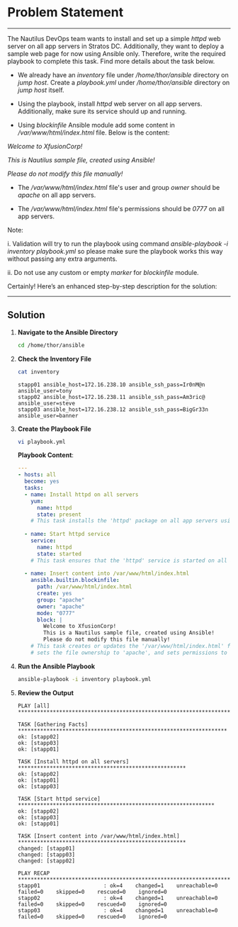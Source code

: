 # Problem Statement

---
The Nautilus DevOps team wants to install and set up a simple _httpd_ web server on all app servers in Stratos DC. Additionally, they want to deploy a sample web page for now using Ansible only. Therefore, write the required playbook to complete this task. Find more details about the task below.

- We already have an _inventory_ file under _/home/thor/ansible_ directory on _jump host_. Create a _playbook.yml_ under _/home/thor/ansible_ directory on _jump host_ itself.

- Using the playbook, install _httpd_ web server on all app servers. Additionally, make sure its service should up and running.

- Using _blockinfile_ Ansible module add some content in _/var/www/html/index.html_ file. Below is the content:

_Welcome to XfusionCorp!_

_This is  Nautilus sample file, created using Ansible!_

_Please do not modify this file manually!_

- The _/var/www/html/index.html_ file's user and group _owner_ should be _apache_ on all app servers.

- The _/var/www/html/index.html_ file's permissions should be _0777_ on all app servers.

Note:

i. Validation will try to run the playbook using command _ansible-playbook -i inventory playbook.yml_ so please make sure the playbook works this way without passing any extra arguments.

ii. Do not use any custom or empty _marker_ for _blockinfile_ module.

Certainly! Here’s an enhanced step-by-step description for the solution:

---

## Solution

1. **Navigate to the Ansible Directory**

   ```bash
   cd /home/thor/ansible
   ```

2. **Check the Inventory File**

   ```bash
   cat inventory
   ```

     ```plaintext
     stapp01 ansible_host=172.16.238.10 ansible_ssh_pass=Ir0nM@n ansible_user=tony
     stapp02 ansible_host=172.16.238.11 ansible_ssh_pass=Am3ric@ ansible_user=steve
     stapp03 ansible_host=172.16.238.12 ansible_ssh_pass=BigGr33n ansible_user=banner
     ```

3. **Create the Playbook File**

   ```bash
   vi playbook.yml
   ```

   **Playbook Content**:

   ```yaml
   ---
   - hosts: all
     become: yes
     tasks:
     - name: Install httpd on all servers
       yum:
         name: httpd
         state: present
       # This task installs the 'httpd' package on all app servers using the 'yum' package manager.
       
     - name: Start httpd service
       service:
         name: httpd
         state: started
       # This task ensures that the 'httpd' service is started on all app servers.
     
     - name: Insert content into /var/www/html/index.html
       ansible.builtin.blockinfile:
         path: /var/www/html/index.html
         create: yes
         group: "apache"
         owner: "apache"
         mode: "0777"
         block: |
           Welcome to XfusionCorp!
           This is a Nautilus sample file, created using Ansible!
           Please do not modify this file manually!
       # This task creates or updates the '/var/www/html/index.html' file with the specified content,
       # sets the file ownership to 'apache', and sets permissions to '0777'.
   ```

4. **Run the Ansible Playbook**

   ```bash
   ansible-playbook -i inventory playbook.yml
   ```

5. **Review the Output**

   ```
   PLAY [all] ******************************************************************************

   TASK [Gathering Facts] ******************************************************************
   ok: [stapp02]
   ok: [stapp03]
   ok: [stapp01]

   TASK [Install httpd on all servers] *****************************************************
   ok: [stapp02]
   ok: [stapp01]
   ok: [stapp03]

   TASK [Start httpd service] **************************************************************
   ok: [stapp02]
   ok: [stapp03]
   ok: [stapp01]

   TASK [Insert content into /var/www/html/index.html] *****************************************************
   changed: [stapp01]
   changed: [stapp03]
   changed: [stapp02]

   PLAY RECAP ******************************************************************************
   stapp01                    : ok=4    changed=1    unreachable=0    failed=0    skipped=0    rescued=0    ignored=0   
   stapp02                    : ok=4    changed=1    unreachable=0    failed=0    skipped=0    rescued=0    ignored=0   
   stapp03                    : ok=4    changed=1    unreachable=0    failed=0    skipped=0    rescued=0    ignored=0
   ```
